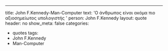 ---
title: John F.Kennedy-Man-Computer
text: 'Ο άνθρωπος είναι ακόμα πιο αξιοσημείωτος υπολογιστής  '
person: John F.Kennedy
layout: quote
header: no
show_meta: false
categories:
  - quotes
tags:
  - John F.Kennedy
  - Man-Computer
